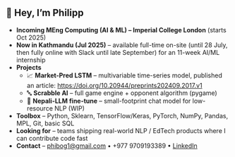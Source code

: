 ## 👋  Hey, I’m Philipp

* **Incoming MEng Computing (AI & ML) – Imperial College London** (starts Oct 2025)  
* **Now in Kathmandu (Jul 2025)** – available full-time on-site (until 28 July, then fully online with Slack until late September) for an 11-week AI/ML internship  
* **Projects**
  * 📈 **Market-Pred LSTM** – multivariable time-series model, published an article: https://doi.org/10.20944/preprints202409.2017.v1
  * 🔤 **Scrabble AI** – full game engine + opponent algorithm (pygame)  
  * 📝 **Nepali-LLM fine-tune** – small-footprint chat model for low-resource NLP (WIP)  
* **Toolbox** – Python, Sklearn, TensorFlow/Keras, PyTorch, NumPy, Pandas, MPL, Git, basic SQL 
* **Looking for** – teams shipping real-world NLP / EdTech products where I can contribute code fast  
* **Contact** – phibog1@gmail.com • +977 9709193389 • [LinkedIn](https://www.linkedin.com/in/philipp-bogdan-1249342b6/)
